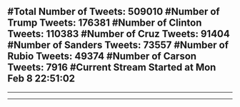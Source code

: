 #Total Number of Tweets: 509010 
#Number of Trump Tweets: 176381
#Number of Clinton Tweets: 110383
#Number of Cruz Tweets: 91404
#Number of Sanders Tweets: 73557
#Number of Rubio Tweets: 49374
#Number of Carson Tweets: 7916
#Current Stream Started at Mon Feb  8 22:51:02
---
---
---
